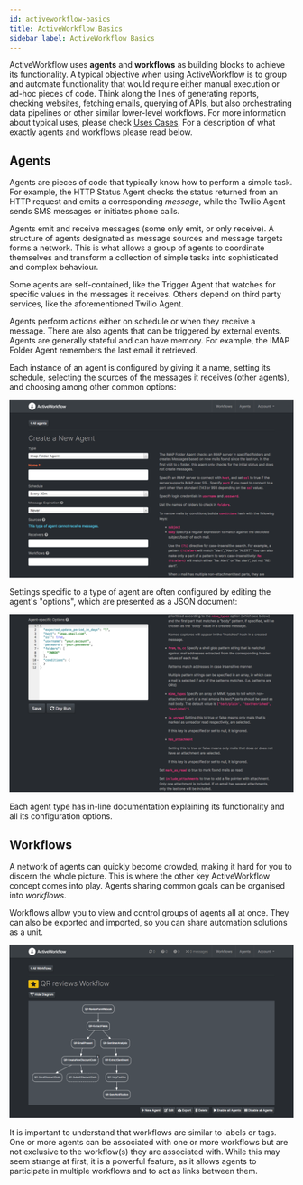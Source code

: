 ```yaml
---
id: activeworkflow-basics
title: ActiveWorkflow Basics
sidebar_label: ActiveWorkflow Basics
---
```


ActiveWorkflow uses **agents** and **workflows** as building blocks to achieve
its functionality. A typical objective when using ActiveWorkflow is to group
and automate functionality that would require either manual execution or
ad-hoc pieces of code. Think along the lines of generating reports, checking
websites, fetching emails, querying of APIs, but also orchestrating data pipelines
or other similar lower-level workflows. For more information about typical uses, please check
[Uses Cases](use-cases). For a description
of what exactly agents and workflows please read below.

## Agents

Agents are pieces of code that typically know how to perform a simple task.
For example, the HTTP Status Agent checks the status returned from an
HTTP request and emits a corresponding *message*, while the Twilio Agent
sends SMS messages or initiates phone calls.

Agents emit and receive messages (some only emit, or only receive). A structure
of agents designated as message sources and message targets forms a network. This
is what allows a group of agents to coordinate themselves and transform a
collection of simple tasks into sophisticated and complex behaviour.

Some agents are self-contained, like the Trigger Agent that watches for
specific values in the messages it receives. Others depend on third
party services, like the aforementioned Twilio Agent.

Agents perform actions either on schedule or when they receive a message. There
are also agents that can be triggered by external events. Agents are generally
stateful and can have memory. For example, the IMAP Folder Agent remembers the
last email it retrieved.

Each instance of an agent is configured by giving it a name, setting its schedule,
selecting the sources of the messages it receives (other agents), and choosing
among other common options:

![img](../static/img/screenshots/agent_edit_screenshot.png "Agent configuration")

Settings specific to a type of agent are often configured by editing
the agent's "options", which are presented as a JSON document:

![img](../static/img/screenshots/agent_edit_json_screenshot.png "Agent configuration with JSON")

Each agent type has in-line documentation explaining its functionality
and all its configuration options.

## Workflows

A network of agents can quickly become crowded, making it hard for you to discern
the whole picture. This is where the other key ActiveWorkflow concept comes into
play. Agents sharing common goals can be organised into *workflows*.

Workflows allow you to view and control groups of agents all at once. They can
also be exported and imported, so you can share automation solutions as a unit.

![img](../static/img/screenshots/workflow_diagram_screenshot.png "ActiveWorkflow workflow diagram")

It is important to understand that workflows are similar to labels or tags. One
or more agents can be associated with one or more workflows but are not exclusive
to the workflow(s) they are associated with. While this may seem strange at first,
it is a powerful feature, as it allows agents to participate in multiple workflows
and to act as links between them.
